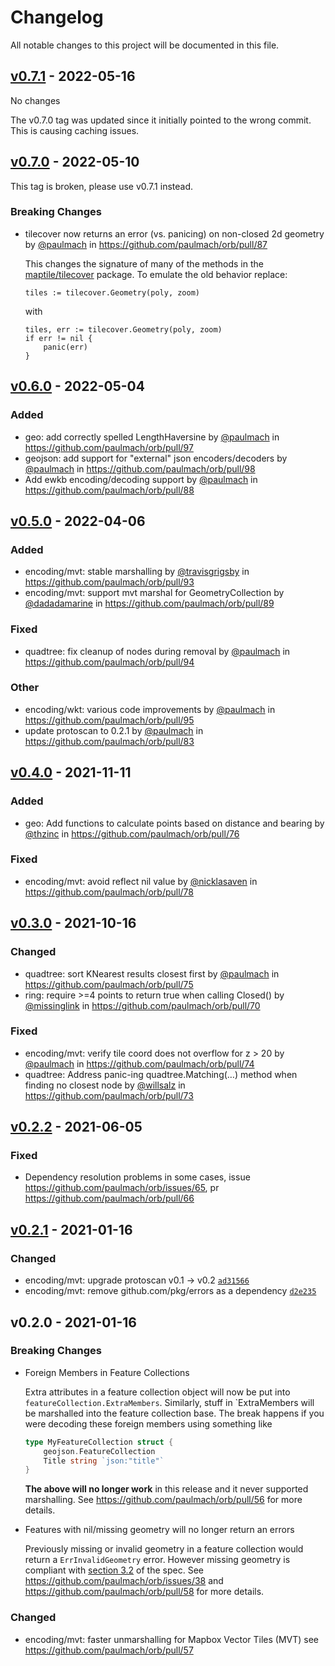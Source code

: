 # Changelog

All notable changes to this project will be documented in this file.

## [v0.7.1](https://github.com/paulmach/orb/compare/v0.7.0...v0.7.1) - 2022-05-16

No changes

The v0.7.0 tag was updated since it initially pointed to the wrong commit. This is causing caching issues.

## [v0.7.0](https://github.com/paulmach/orb/compare/v0.6.0...v0.7.0) - 2022-05-10

This tag is broken, please use v0.7.1 instead.

### Breaking Changes

-   tilecover now returns an error (vs. panicing) on non-closed 2d geometry by [@paulmach](https://github.com/paulmach) in https://github.com/paulmach/orb/pull/87

    This changes the signature of many of the methods in the [maptile/tilecover](https://github.com/paulmach/orb/tree/master/maptile/tilecover) package.
    To emulate the old behavior replace:

        tiles := tilecover.Geometry(poly, zoom)

    with

        tiles, err := tilecover.Geometry(poly, zoom)
        if err != nil {
        	panic(err)
        }

## [v0.6.0](https://github.com/paulmach/orb/compare/v0.5.0...v0.6.0) - 2022-05-04

### Added

-   geo: add correctly spelled LengthHaversine by [@paulmach](https://github.com/paulmach) in https://github.com/paulmach/orb/pull/97
-   geojson: add support for "external" json encoders/decoders by [@paulmach](https://github.com/paulmach) in https://github.com/paulmach/orb/pull/98
-   Add ewkb encoding/decoding support by [@paulmach](https://github.com/paulmach) in https://github.com/paulmach/orb/pull/88

## [v0.5.0](https://github.com/paulmach/orb/compare/v0.4.0...v0.5.0) - 2022-04-06

### Added

-   encoding/mvt: stable marshalling by [@travisgrigsby](https://github.com/travisgrigsby) in https://github.com/paulmach/orb/pull/93
-   encoding/mvt: support mvt marshal for GeometryCollection by [@dadadamarine](https://github.com/dadadamarine) in https://github.com/paulmach/orb/pull/89

### Fixed

-   quadtree: fix cleanup of nodes during removal by [@paulmach](https://github.com/paulmach) in https://github.com/paulmach/orb/pull/94

### Other

-   encoding/wkt: various code improvements by [@paulmach](https://github.com/paulmach) in https://github.com/paulmach/orb/pull/95
-   update protoscan to 0.2.1 by [@paulmach](https://github.com/paulmach) in https://github.com/paulmach/orb/pull/83

## [v0.4.0](https://github.com/paulmach/orb/compare/v0.3.0...v0.4.0) - 2021-11-11

### Added

-   geo: Add functions to calculate points based on distance and bearing by [@thzinc](https://github.com/thzinc) in https://github.com/paulmach/orb/pull/76

### Fixed

-   encoding/mvt: avoid reflect nil value by [@nicklasaven](https://github.com/nicklasaven) in https://github.com/paulmach/orb/pull/78

## [v0.3.0](https://github.com/paulmach/orb/compare/v0.2.2...v0.3.0) - 2021-10-16

### Changed

-   quadtree: sort KNearest results closest first by [@paulmach](https://github.com/paulmach) in https://github.com/paulmach/orb/pull/75
-   ring: require >=4 points to return true when calling Closed() by [@missinglink](https://github.com/missinglink) in https://github.com/paulmach/orb/pull/70

### Fixed

-   encoding/mvt: verify tile coord does not overflow for z > 20 by [@paulmach](https://github.com/paulmach) in https://github.com/paulmach/orb/pull/74
-   quadtree: Address panic-ing quadtree.Matching(…) method when finding no closest node by [@willsalz](https://github.com/willsalz) in https://github.com/paulmach/orb/pull/73

## [v0.2.2](https://github.com/paulmach/orb/compare/v0.2.1...v0.2.2) - 2021-06-05

### Fixed

-   Dependency resolution problems in some cases, issue https://github.com/paulmach/orb/issues/65, pr https://github.com/paulmach/orb/pull/66

## [v0.2.1](https://github.com/paulmach/orb/compare/v0.2.0...v0.2.1) - 2021-01-16

### Changed

-   encoding/mvt: upgrade protoscan v0.1 -> v0.2 [`ad31566`](https://github.com/paulmach/orb/commit/ad31566942027c1cd30dd341f35123fb54676599)
-   encoding/mvt: remove github.com/pkg/errors as a dependency [`d2e235`](https://github.com/paulmach/orb/commit/d2e23529a295a0d973cc787ad2742cb6ccbd5306)

## v0.2.0 - 2021-01-16

### Breaking Changes

-   Foreign Members in Feature Collections

    Extra attributes in a feature collection object will now be put into `featureCollection.ExtraMembers`.
    Similarly, stuff in `ExtraMembers will be marshalled into the feature collection base.
    The break happens if you were decoding these foreign members using something like

    ```go
    type MyFeatureCollection struct {
        geojson.FeatureCollection
        Title string `json:"title"`
    }
    ```

    **The above will no longer work** in this release and it never supported marshalling. See https://github.com/paulmach/orb/pull/56 for more details.

-   Features with nil/missing geometry will no longer return an errors

    Previously missing or invalid geometry in a feature collection would return a `ErrInvalidGeometry` error.
    However missing geometry is compliant with [section 3.2](https://tools.ietf.org/html/rfc7946#section-3.2) of the spec.
    See https://github.com/paulmach/orb/issues/38 and https://github.com/paulmach/orb/pull/58 for more details.

### Changed

-   encoding/mvt: faster unmarshalling for Mapbox Vector Tiles (MVT) see https://github.com/paulmach/orb/pull/57
